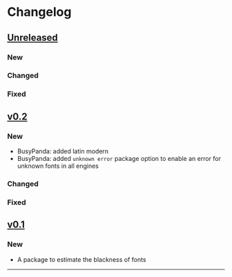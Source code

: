 # Changelog

## [Unreleased]

### New

### Changed

### Fixed


## [v0.2]

### New

- BusyPanda: added latin modern 
- BusyPanda: added `unknown error` package option to enable an error for unknown fonts in all engines

### Changed

### Fixed

## [v0.1]

### New

- A package to estimate the blackness of fonts

------

[Unreleased]: https://github.com/samcarter/panda/compare/v0.2...HEAD
[v0.2]: https://github.com/samcarter/panda/compare/v0.1...v0.2
[v0.1]: https://github.com/samcarter/panda/compare/v0.0...v0.1
